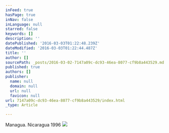 ```yaml
---
inFeed: true
hasPage: true
inNav: false
inLanguage: null
starred: false
keywords: []
description: ''
datePublished: '2016-03-03T01:22:48.239Z'
dateModified: '2016-03-03T01:22:44.487Z'
title: ''
author: []
sourcePath: _posts/2016-03-02-7147a09c-dc93-46ea-8077-cf9b8a443529.md
published: true
authors: []
publisher:
  name: null
  domain: null
  url: null
  favicon: null
url: 7147a09c-dc93-46ea-8077-cf9b8a443529/index.html
_type: Article

---
```

Managua. Nicaragua 1996
![](https://the-grid-user-content.s3-us-west-2.amazonaws.com/31353232-1f43-4136-97bd-d4457242943c.jpg)